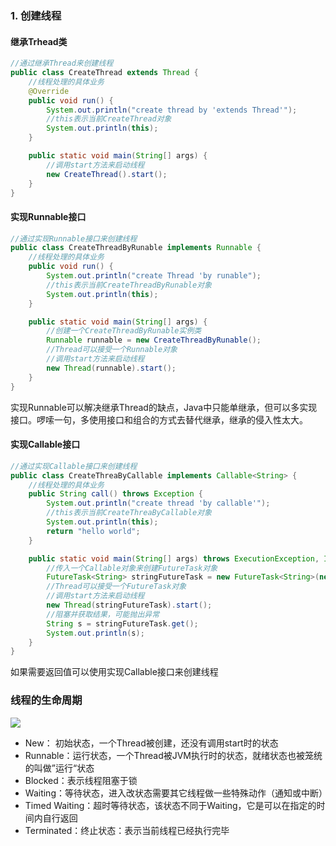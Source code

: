 ### 1. 创建线程

#### 继承Trhead类

```java
//通过继承Thread来创建线程
public class CreateThread extends Thread {
    //线程处理的具体业务
    @Override
    public void run() {
        System.out.println("create thread by 'extends Thread'");
        //this表示当前CreateThread对象
        System.out.println(this);
    }

    public static void main(String[] args) {
        //调用start方法来启动线程
        new CreateThread().start();
    }
}
```

#### 实现Runnable接口

```java
//通过实现Runnable接口来创建线程
public class CreateThreadByRunable implements Runnable {
	//线程处理的具体业务
    public void run() {
        System.out.println("create Thread 'by runable");
        //this表示当前CreateThreadByRunable对象
        System.out.println(this);
    }

    public static void main(String[] args) {
        //创建一个CreateThreadByRunable实例类
        Runnable runnable = new CreateThreadByRunable();
        //Thread可以接受一个Runnable对象
        //调用start方法来启动线程
        new Thread(runnable).start();
    }
}
```

实现Runnable可以解决继承Thread的缺点，Java中只能单继承，但可以多实现接口。啰嗦一句，多使用接口和组合的方式去替代继承，继承的侵入性太大。

#### 实现Callable接口

```java
//通过实现Callable接口来创建线程
public class CreateThreaByCallable implements Callable<String> {
    //线程处理的具体业务
    public String call() throws Exception {
        System.out.println("create thread 'by callable'");
        //this表示当前CreateThreaByCallable对象
        System.out.println(this);
        return "hello world";
    }

    public static void main(String[] args) throws ExecutionException, InterruptedException {
        //传入一个Callable对象来创建FutureTask对象
        FutureTask<String> stringFutureTask = new FutureTask<String>(new CreateThreaByCallable());
        //Thread可以接受一个FutureTask对象
        //调用start方法来启动线程
        new Thread(stringFutureTask).start();
        //阻塞并获取结果，可能抛出异常
        String s = stringFutureTask.get();
        System.out.println(s);
    }
}
```

如果需要返回值可以使用实现Callable接口来创建线程

### 线程的生命周期

![](https://user-gold-cdn.xitu.io/2020/3/8/170b9a0ef5d50d11?w=775&h=526&f=png&s=173157)

* New： 初始状态，一个Thread被创建，还没有调用start时的状态
* Runnable：运行状态，一个Thread被JVM执行时的状态，就绪状态也被笼统的叫做”运行“状态
* Blocked：表示线程阻塞于锁
* Waiting：等待状态，进入改状态需要其它线程做一些特殊动作（通知或中断）
* Timed Waiting：超时等待状态，该状态不同于Waiting，它是可以在指定的时间内自行返回
* Terminated：终止状态：表示当前线程已经执行完毕